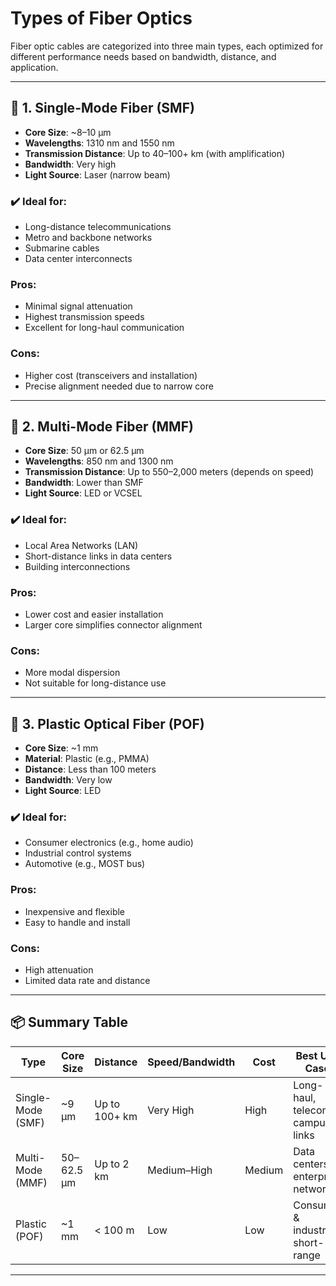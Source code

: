 # Types of Fiber Optics

Fiber optic cables are categorized into three main types, each optimized for different performance needs based on bandwidth, distance, and application.

---

## 🔹 1. Single-Mode Fiber (SMF)

- **Core Size**: ~8–10 µm  
- **Wavelengths**: 1310 nm and 1550 nm  
- **Transmission Distance**: Up to 40–100+ km (with amplification)  
- **Bandwidth**: Very high  
- **Light Source**: Laser (narrow beam)

### ✔️ Ideal for:
- Long-distance telecommunications
- Metro and backbone networks
- Submarine cables
- Data center interconnects

### Pros:
- Minimal signal attenuation
- Highest transmission speeds
- Excellent for long-haul communication

### Cons:
- Higher cost (transceivers and installation)
- Precise alignment needed due to narrow core

---

## 🔹 2. Multi-Mode Fiber (MMF)

- **Core Size**: 50 µm or 62.5 µm  
- **Wavelengths**: 850 nm and 1300 nm  
- **Transmission Distance**: Up to 550–2,000 meters (depends on speed)  
- **Bandwidth**: Lower than SMF  
- **Light Source**: LED or VCSEL

### ✔️ Ideal for:
- Local Area Networks (LAN)
- Short-distance links in data centers
- Building interconnections

### Pros:
- Lower cost and easier installation
- Larger core simplifies connector alignment

### Cons:
- More modal dispersion
- Not suitable for long-distance use

---

## 🔹 3. Plastic Optical Fiber (POF)

- **Core Size**: ~1 mm  
- **Material**: Plastic (e.g., PMMA)  
- **Distance**: Less than 100 meters  
- **Bandwidth**: Very low  
- **Light Source**: LED

### ✔️ Ideal for:
- Consumer electronics (e.g., home audio)
- Industrial control systems
- Automotive (e.g., MOST bus)

### Pros:
- Inexpensive and flexible
- Easy to handle and install

### Cons:
- High attenuation
- Limited data rate and distance

---

## 📦 Summary Table

| Type             | Core Size   | Distance       | Speed/Bandwidth | Cost     | Best Use Case                       |
|------------------|-------------|----------------|------------------|----------|-------------------------------------|
| Single-Mode (SMF)| ~9 µm       | Up to 100+ km  | Very High        | High     | Long-haul, telecom, campus links    |
| Multi-Mode (MMF) | 50–62.5 µm  | Up to 2 km     | Medium–High      | Medium   | Data centers, enterprise networks   |
| Plastic (POF)    | ~1 mm       | < 100 m        | Low              | Low      | Consumer & industrial short-range   |

---
